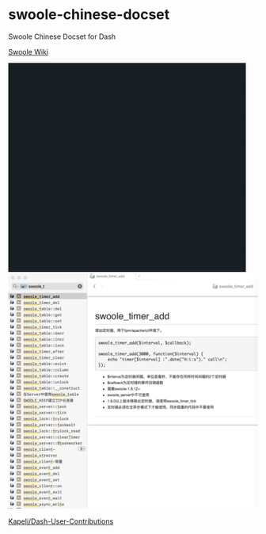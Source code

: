 # swoole-chinese-docset
Swoole Chinese Docset for Dash

[Swoole Wiki](http://wiki.swoole.com/)

![demo](https://github.com/halfstring/swoole-chinese-docset/blob/master/demo.gif)
![dash-demo](https://github.com/halfstring/swoole-chinese-docset/blob/master/dash-demo.png)


[Kapeli/Dash-User-Contributions](https://github.com/Kapeli/Dash-User-Contributions/tree/master/docsets/Swoole_Chinese)
